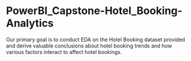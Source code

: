 # PowerBI_Capstone-Hotel_Booking-Analytics
Our primary goal is to conduct EDA on the Hotel Booking dataset provided and derive valuable conclusions about hotel booking trends and how various factors interact to affect hotel bookings.
